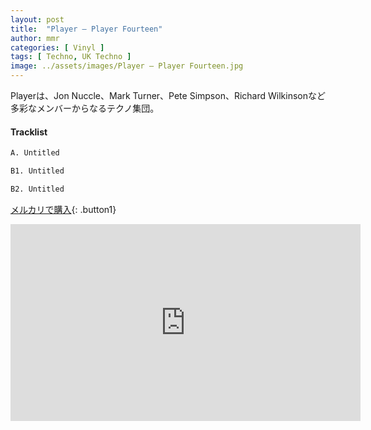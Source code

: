 ```yaml
---
layout: post
title:  "Player – Player Fourteen"
author: mmr
categories: [ Vinyl ]
tags: [ Techno, UK Techno ]
image: ../assets/images/Player – Player Fourteen.jpg
---
```


Playerは、Jon Nuccle、Mark Turner、Pete Simpson、Richard Wilkinsonなど多彩なメンバーからなるテクノ集団。

#### Tracklist
```md
A. Untitled

B1. Untitled

B2. Untitled
```

[メルカリで購入](https://jp.mercari.com/item/m79339293855?afid=6142608987){: .button1}

<iframe width="560" height="315" src="https://www.youtube.com/embed/THdj-TaJjsA?si=X2H5azUoVsjz-G7c" title="YouTube video player" frameborder="0" allow="accelerometer; autoplay; clipboard-write; encrypted-media; gyroscope; picture-in-picture; web-share" referrerpolicy="strict-origin-when-cross-origin" allowfullscreen></iframe>